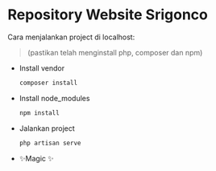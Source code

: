 # Repository Website Srigonco

Cara menjalankan project di localhost:

> (pastikan telah menginstall php, composer dan npm)

-   Install vendor
    ```sh
    composer install
    ```
-   Install node_modules
    ```sh
    npm install
    ```
-   Jalankan project
    ```sh
    php artisan serve
    ```
-   ✨Magic ✨
